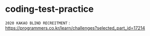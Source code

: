 # coding-test-practice

`2020 KAKAO BLIND RECREITMENT` : https://programmers.co.kr/learn/challenges?selected_part_id=17214
